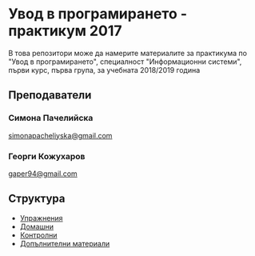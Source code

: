 # Увод в програмирането - практикум 2017

В това репозитори може да намерите материалите за практикума по "Увод в програмирането", специалност
"Информационни системи", първи курс, първа група, за учебната 2018/2019 година

## Преподаватели

### Симона Пачелийска

simonapacheliyska@gmail.com

### Георги Кожухаров

gaper94@gmail.com

## Структура

* [Упражнения](Exercises)
* [Домашни](Homeworks)
* [Контролни](Exams)
* [Допълнителни материали](Others)

